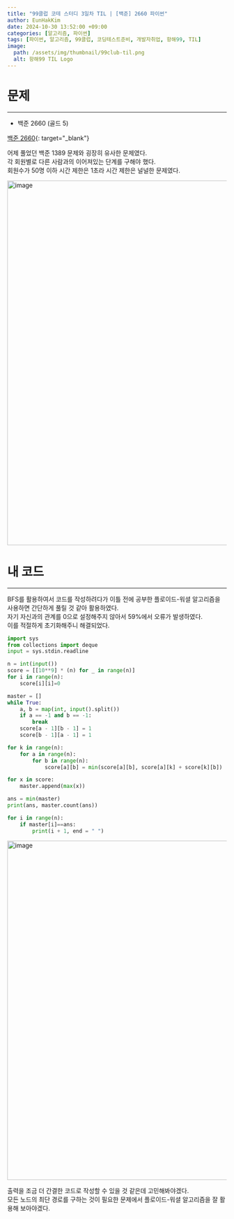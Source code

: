 ```yaml
---
title: "99클럽 코테 스터디 3일차 TIL | [백준] 2660 파이썬"
author: EunHakKim
date: 2024-10-30 13:52:00 +09:00
categories: [알고리즘, 파이썬]
tags: [파이썬, 알고리즘, 99클럽, 코딩테스트준비, 개발자취업, 항해99, TIL]
image:
  path: /assets/img/thumbnail/99club-til.png
  alt: 항해99 TIL Logo
---
```

# 문제
---
- 백준 2660 (골드 5)

[백준 2660](https://www.acmicpc.net/problem/2660){: target="_blank"}

어제 풀었던 백준 1389 문제와 굉장히 유사한 문제였다.   
각 회원별로 다른 사람과의 이어져있는 단계를 구해야 했다.   
회원수가 50명 이하 시간 제한은 1초라 시간 제한은 널널한 문제였다.   

<img width="835" alt="image" src="https://github.com/user-attachments/assets/8579231d-e311-4766-9050-01037b3e71a0">

# 내 코드
---
BFS를 활용하여서 코드를 작성하려다가 이틀 전에 공부한 플로이드-워셜 알고리즘을 사용하면 간단하게 풀릴 것 같아 활용하였다.   
자기 자신과의 관계를 0으로 설정해주지 않아서 59%에서 오류가 발생하였다.   
이를 적절하게 초기화해주니 해결되었다.   

```python
import sys
from collections import deque
input = sys.stdin.readline

n = int(input())
score = [[10**9] * (n) for _ in range(n)]
for i in range(n):
    score[i][i]=0

master = []
while True:
    a, b = map(int, input().split())
    if a == -1 and b == -1:
        break
    score[a - 1][b - 1] = 1
    score[b - 1][a - 1] = 1

for k in range(n):
    for a in range(n):
        for b in range(n):
            score[a][b] = min(score[a][b], score[a][k] + score[k][b])

for x in score:
    master.append(max(x))

ans = min(master)
print(ans, master.count(ans))

for i in range(n):
    if master[i]==ans:
        print(i + 1, end = " ")
```

<img width="777" alt="image" src="https://github.com/user-attachments/assets/ffd2ac16-1792-4651-998e-37fdbb42505c">

출력을 조금 더 간결한 코드로 작성할 수 있을 것 같은데 고민해봐야겠다.   
모든 노드의 최단 경로를 구하는 것이 필요한 문제에서 플로이드-워셜 알고리즘을 잘 활용해 보아야겠다.
